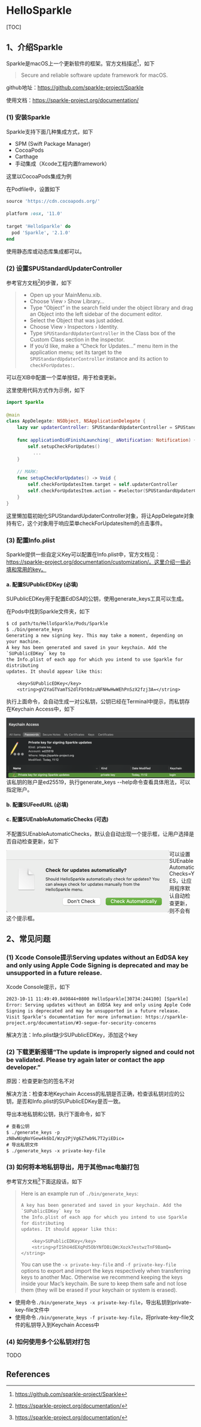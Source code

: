 # HelloSparkle

[TOC]

## 1、介绍Sparkle

Sparkle是macOS上一个更新软件的框架。官方文档描述[^1]，如下

> Secure and reliable software update framework for macOS.

github地址：https://github.com/sparkle-project/Sparkle

使用文档：https://sparkle-project.org/documentation/



### (1) 安装Sparkle

Sparkle支持下面几种集成方式，如下

* SPM (Swift Package Manager)
* CocoaPods
* Carthage
* 手动集成（Xcode工程内置framework）

这里以CocoaPods集成为例

在Podfile中，设置如下

```ruby
source 'https://cdn.cocoapods.org/'

platform :osx, '11.0'

target 'HelloSparkle' do
  pod 'Sparkle', '2.1.0'
end
```

使用静态库或动态库集成都可以。



### (2) 设置SPUStandardUpdaterController

参考官方文档[^2]的步骤，如下

> - Open up your MainMenu.xib.
> - Choose View › Show Library…
> - Type “Object” in the search field under the object library and drag an Object into the left sidebar of the document editor.
> - Select the Object that was just added.
> - Choose View › Inspectors › Identity.
> - Type `SPUStandardUpdaterController` in the Class box of the Custom Class section in the inspector.
> - If you’d like, make a “Check for Updates…” menu item in the application menu; set its target to the `SPUStandardUpdaterController` instance and its action to `checkForUpdates:`.

可以在XIB中配置一个菜单按钮，用于检查更新。

这里使用代码方式作为示例，如下

```swift
import Sparkle

@main
class AppDelegate: NSObject, NSApplicationDelegate {
    lazy var updaterController: SPUStandardUpdaterController = SPUStandardUpdaterController(startingUpdater: true, updaterDelegate: nil, userDriverDelegate: nil)

    func applicationDidFinishLaunching(_ aNotification: Notification) {
        self.setupCheckForUpdates()
	      ...
    }
  
    // MARK:
    func setupCheckForUpdates() -> Void {
        self.checkForUpdatesItem.target = self.updaterController
        self.checkForUpdatesItem.action = #selector(SPUStandardUpdaterController.checkForUpdates(_:))
    }
}
```

这里懒加载初始化SPUStandardUpdaterController对象，将让AppDelegate对象持有它，这个对象用于响应菜单checkForUpdatesItem的点击事件。





### (3) 配置Info.plist

Sparkle提供一些自定义Key可以配置在Info.plist中，官方文档见：https://sparkle-project.org/documentation/customization/。这里介绍一些必填和常用的key。



#### a. 配置SUPublicEDKey (必填)

SUPublicEDKey用于配置EdDSA的公钥，使用generate_keys工具可以生成。

在Pods中找到Sparkle文件夹，如下

```shell
$ cd path/to/HelloSparkle/Pods/Sparkle
$ ./bin/generate_keys 
Generating a new signing key. This may take a moment, depending on your machine.
A key has been generated and saved in your keychain. Add the `SUPublicEDKey` key to
the Info.plist of each app for which you intend to use Sparkle for distributing
updates. It should appear like this:

    <key>SUPublicEDKey</key>
    <string>gV2YaGTVamTS2dlFbt0dzuNFNHwHwWEhPnSzX2fzj3A=</string>
```

执行上面命令，会自动生成一对公私钥，公钥已经在Terminal中提示，而私钥存在Keychain Access中，如下

<img src="images/02_private_key.png" style="zoom:50%; float: left;" />

该私钥的账户是ed25519，执行generate_keys --help命令查看具体用法，可以指定账户。



#### b. 配置SUFeedURL (必填)





#### c. 配置SUEnableAutomaticChecks (可选)

不配置SUEnableAutomaticChecks，默认会自动出现一个提示框，让用户选择是否自动检查更新，如下

<img src="images/01_enable_auto_update.png" style="zoom:50%; float:left;" />

可以设置SUEnableAutomaticChecks=YES，让应用程序默认自动检查更新，则不会有这个提示框。





## 2、常见问题

### (1) Xcode Console提示Serving updates without an EdDSA key and only using Apple Code Signing is deprecated and may be unsupported in a future release.

Xcode Console提示，如下

```shell
2023-10-11 11:49:49.849844+0800 HelloSparkle[30734:244100] [Sparkle] Error: Serving updates without an EdDSA key and only using Apple Code Signing is deprecated and may be unsupported in a future release. Visit Sparkle's documentation for more information: https://sparkle-project.org/documentation/#3-segue-for-security-concerns
```

解决方法：Info.plist缺少SUPublicEDKey，添加这个key



### (2) 下载更新报错“The update is improperly signed and could not be validated. Please try again later or contact the app developer.”

原因：检查更新包的签名不对

解决方法：检查本地Keychain Access的私钥是否正确，检查该私钥对应的公钥，是否和Info.plist的SUPublicEDKey是否一致。

导出本地私钥和公钥，执行下面命令，如下

```shell
# 查看公钥
$ ./generate_keys -p    
zN8wNUgNoYGew4k6bI/Wzy2PjVg6Z7wb9L7T2yiEDic=
# 导出私钥文件
$ ./generate_keys -x private-key-file 
```



### (3) 如何将本地私钥导出，用于其他mac电脑打包

参考官方文档[^2]下面这段话，如下

> Here is an example run of `./bin/generate_keys`:
>
> ```
> A key has been generated and saved in your keychain. Add the `SUPublicEDKey` key to
> the Info.plist of each app for which you intend to use Sparkle for distributing
> updates. It should appear like this:
> 
>     <key>SUPublicEDKey</key>
>     <string>pfIShU4dEXqPd5ObYNfDBiQWcXozk7estwzTnF9BamQ=</string>
> ```
>
> You can use the `-x private-key-file` and `-f private-key-file` options to export and import the keys respectively when transferring keys to another Mac. Otherwise we recommend keeping the keys inside your Mac’s keychain. Be sure to keep them safe and not lose them (they will be erased if your keychain or system is erased).

* 使用命令`./bin/generate_keys -x private-key-file`，导出私钥到private-key-file文件中
* 使用命令`./bin/generate_keys -f private-key-file`，将private-key-file文件的私钥导入到Keychain Access中



### (4) 如何使用多个公私钥对打包

TODO



## References

[^1]:https://github.com/sparkle-project/Sparkle
[^2]:https://sparkle-project.org/documentation/










